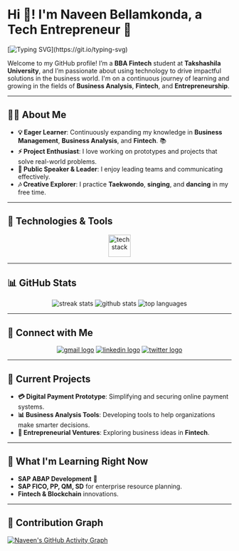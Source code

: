 # Hi 👋! I'm Naveen Bellamkonda, a Tech Entrepreneur 🚀

[![Typing SVG](https://readme-typing-svg.herokuapp.com?font=Fira+Code&size=22&pause=1000&color=F7B801&center=true&width=435&lines=Tech+Entrepreneur+%7C+Fintech+Innovator;+SAP+ABAP+Developer+%7C+Business+Analyst+;Passionate+about+Technology+%26+Finance!)](https://git.io/typing-svg)

Welcome to my GitHub profile! I’m a **BBA Fintech** student at **Takshashila University**, and I’m passionate about using technology to drive impactful solutions in the business world. I'm on a continuous journey of learning and growing in the fields of **Business Analysis**, **Fintech**, and **Entrepreneurship**.

---

## 👨‍💻 About Me

- **💡 Eager Learner**: Continuously expanding my knowledge in **Business Management**, **Business Analysis**, and **Fintech**. 📚
- **⚡ Project Enthusiast**: I love working on prototypes and projects that solve real-world problems.  
- **🎤 Public Speaker & Leader**: I enjoy leading teams and communicating effectively.  
- **🎶 Creative Explorer**: I practice **Taekwondo**, **singing**, and **dancing** in my free time.  

---

## 🔧 Technologies & Tools

<div align="center">
  <img src="https://skillicons.dev/icons?i=git,mysql,postgres" height="50" alt="tech stack"/>
</div>

---

## 📊 GitHub Stats

<div align="center">
  <img src="https://github-readme-streak-stats.herokuapp.com/?user=NaveenFintech&theme=dracula&hide_border=false" alt="streak stats" />
  <img src="https://github-readme-stats.vercel.app/api?username=NaveenFintech&show_icons=true&theme=dracula&hide_border=false" alt="github stats" />
  <img src="https://github-readme-stats.vercel.app/api/top-langs/?username=NaveenFintech&layout=compact&theme=dracula&hide_border=false" alt="top languages" />
</div>

---

## 🔗 Connect with Me

<div align="center">
  <a href="mailto:youremail@gmail.com"><img src="https://img.shields.io/badge/Gmail-D14836?style=for-the-badge&logo=gmail&logoColor=white" alt="gmail logo"/></a>
  <a href="https://www.linkedin.com/in/yourlinkedin"><img src="https://img.shields.io/badge/LinkedIn-0077B5?style=for-the-badge&logo=linkedin&logoColor=white" alt="linkedin logo"/></a>
  <a href="https://twitter.com/yourtwitter"><img src="https://img.shields.io/badge/Twitter-1DA1F2?style=for-the-badge&logo=twitter&logoColor=white" alt="twitter logo"/></a>
</div>

---

## 🎯 Current Projects

- **💳 Digital Payment Prototype**: Simplifying and securing online payment systems.
- **📊 Business Analysis Tools**: Developing tools to help organizations make smarter decisions.
- **🚀 Entrepreneurial Ventures**: Exploring business ideas in **Fintech**.

---

## 🌱 What I'm Learning Right Now

- **SAP ABAP Development** 🚀
- **SAP FICO, PP, QM, SD** for enterprise resource planning.
- **Fintech & Blockchain** innovations.

---

## 🎇 Contribution Graph

[![Naveen's GitHub Activity Graph](https://github-readme-activity-graph.vercel.app/graph?username=NaveenFintech&theme=dracula)](https://github.com/ashutosh00710/github-readme-activity-graph)
